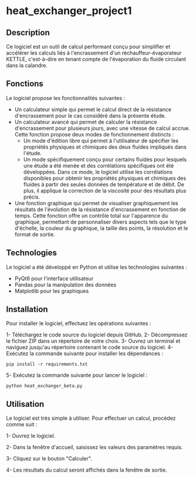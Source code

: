 # heat_exchanger_project1
## Description
Ce logiciel est un outil de calcul performant conçu pour simplifier et accélérer les calculs liés à l'encrassement d'un réchauffeur-évaporateur KETTLE, c'est-à-dire en tenant compte de l'évaporation du fluide circulant dans la calandre.

## Fonctions
Le logiciel propose les fonctionnalités suivantes :

* Un calculateur simple qui permet le calcul direct de la résistance d'encrassement pour le cas considéré dans la présente étude.
* Un calculateur avancé qui permet de calculer la résistance d'encrassement pour plusieurs jours, avec une vitesse de calcul accrue. Cette fonction propose deux modes de fonctionnement distincts :
  * Un mode d'édition libre qui permet à l'utilisateur de spécifier les propriétés physiques et chimiques des deux fluides impliqués dans l'étude.
  * Un mode spécifiquement conçu pour certains fluides pour lesquels une étude a été menée et des corrélations spécifiques ont été développées. Dans ce mode, le logiciel utilise les corrélations disponibles pour obtenir les propriétés physiques et chimiques des fluides à partir des seules données de température et de débit. De plus, il applique la correction de la viscosité pour des résultats plus précis.
* Une fonction graphique qui permet de visualiser graphiquement les résultats de l'évolution de la résistance d'encrassement en fonction de temps. Cette fonction offre un contrôle total sur l'apparence du graphique, permettant de personnaliser divers aspects tels que le type d'échelle, la couleur du graphique, la taille des points, la résolution et le format de sortie.
  
## Technologies
Le logiciel a été développé en Python et utilise les technologies suivantes :

* PyQt6 pour l'interface utilisateur
* Pandas pour la manipulation des données
* Matplotlib pour les graphiques
  
## Installation
Pour installer le logiciel, effectuez les opérations suivantes :

1- Téléchargez le code source du logiciel depuis GitHub.
2- Décompressez le fichier ZIP dans un répertoire de votre choix.
3- Ouvrez un terminal et naviguez jusqu'au répertoire contenant le code source du logiciel.
4- Exécutez la commande suivante pour installer les dépendances :
```
pip install -r requirements.txt
```
5- Exécutez la commande suivante pour lancer le logiciel :
```
python heat_exchanger_beta.py
```

## Utilisation
Le logiciel est très simple à utiliser. Pour effectuer un calcul, procédez comme suit :

1- Ouvrez le logiciel.

2- Dans la fenêtre d'accueil, saisissez les valeurs des paramètres requis.

3- Cliquez sur le bouton "Calculer".

4- Les résultats du calcul seront affichés dans la fenêtre de sortie.
